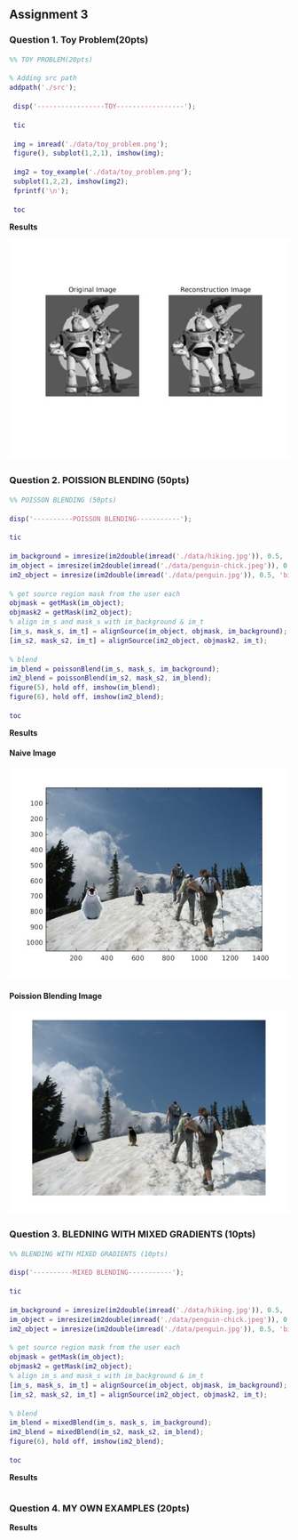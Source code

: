## Assignment 3
### Question 1. Toy Problem(20pts)

```matlab
%% TOY PROBLEM(20pts)

% Adding src path 
addpath('./src'); 

 disp('-----------------TOY-----------------');
 
 tic
 
 img = imread('./data/toy_problem.png');
 figure(), subplot(1,2,1), imshow(img);
 
 img2 = toy_example('./data/toy_problem.png');
 subplot(1,2,2), imshow(img2);
 fprintf('\n');
 
 toc
```

**Results**

![Alt text](./Figure/toy_example.jpg)


### Question 2. POISSION BLENDING (50pts)
```matlab
%% POISSON BLENDING (50pts)

disp('----------POISSON BLENDING-----------');

tic

im_background = imresize(im2double(imread('./data/hiking.jpg')), 0.5, 'bilinear');
im_object = imresize(im2double(imread('./data/penguin-chick.jpeg')), 0.5, 'bilinear');
im2_object = imresize(im2double(imread('./data/penguin.jpg')), 0.5, 'bilinear');

% get source region mask from the user each
objmask = getMask(im_object);
objmask2 = getMask(im2_object);
% align im_s and mask_s with im_background & im_t
[im_s, mask_s, im_t] = alignSource(im_object, objmask, im_background);
[im_s2, mask_s2, im_t] = alignSource(im2_object, objmask2, im_t);

% blend
im_blend = poissonBlend(im_s, mask_s, im_background);
im2_blend = poissonBlend(im_s2, mask_s2, im_blend);
figure(5), hold off, imshow(im_blend);
figure(6), hold off, imshow(im2_blend);

toc
```

**Results**

#### Naive Image

![Alt text](./Figure/naiveblend.jpg)

#### Poission Blending Image

![Alt text](./Figure/poissonblend.jpg)

### Question 3. BLEDNING WITH MIXED GRADIENTS (10pts)
```matlab
%% BLENDING WITH MIXED GRADIENTS (10pts)

disp('----------MIXED BLENDING-----------');

tic

im_background = imresize(im2double(imread('./data/hiking.jpg')), 0.5, 'bilinear');
im_object = imresize(im2double(imread('./data/penguin-chick.jpeg')), 0.5, 'bilinear');
im2_object = imresize(im2double(imread('./data/penguin.jpg')), 0.5, 'bilinear');

% get source region mask from the user each
objmask = getMask(im_object);
objmask2 = getMask(im2_object);
% align im_s and mask_s with im_background & im_t
[im_s, mask_s, im_t] = alignSource(im_object, objmask, im_background);
[im_s2, mask_s2, im_t] = alignSource(im2_object, objmask2, im_t);

% blend
im_blend = mixedBlend(im_s, mask_s, im_background);
im2_blend = mixedBlend(im_s2, mask_s2, im_blend);
figure(6), hold off, imshow(im2_blend);

toc
```


**Results**
```
```

### Question 4. MY OWN EXAMPLES (20pts)

**Results**



